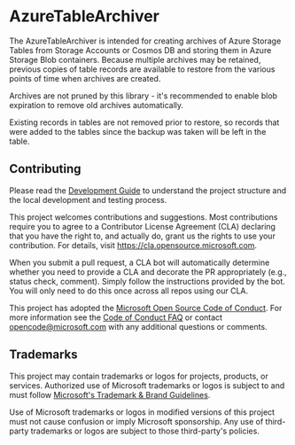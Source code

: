 AzureTableArchiver
==================

The AzureTableArchiver is intended for creating archives of Azure Storage Tables from Storage Accounts or Cosmos DB and storing them in Azure Storage Blob containers. Because multiple archives may be retained, previous copies of table records are available to restore from the various points of time when archives are created.

Archives are not pruned by this library - it's recommended to enable blob expiration to remove old archives automatically.

Existing records in tables are not removed prior to restore, so records that were added to the tables since the backup was taken will be left in the table.

## Contributing

Please read the [Development Guide](docs/development.md) to understand the project structure and the local development and testing process.

This project welcomes contributions and suggestions.  Most contributions require you to agree to a Contributor License Agreement (CLA) declaring that you have the right to, and actually do, grant us the rights to use your contribution. For details, visit https://cla.opensource.microsoft.com.

When you submit a pull request, a CLA bot will automatically determine whether you need to provide a CLA and decorate the PR appropriately (e.g., status check, comment). Simply follow the instructions provided by the bot. You will only need to do this once across all repos using our CLA.

This project has adopted the [Microsoft Open Source Code of Conduct](https://opensource.microsoft.com/codeofconduct/). For more information see the [Code of Conduct FAQ](https://opensource.microsoft.com/codeofconduct/faq/) or contact [opencode@microsoft.com](mailto:opencode@microsoft.com) with any additional questions or comments.

## Trademarks

This project may contain trademarks or logos for projects, products, or services. Authorized use of Microsoft  trademarks or logos is subject to and must follow [Microsoft's Trademark & Brand Guidelines](https://www.microsoft.com/en-us/legal/intellectualproperty/trademarks/usage/general).

Use of Microsoft trademarks or logos in modified versions of this project must not cause confusion or imply Microsoft sponsorship. Any use of third-party trademarks or logos are subject to those third-party's policies.
